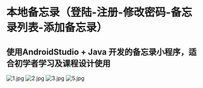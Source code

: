 # 本地备忘录（登陆-注册-修改密码-备忘录列表-添加备忘录）
## 使用AndroidStudio + Java 开发的备忘录小程序，适合初学者学习及课程设计使用

![1.jpg](https://upload-images.jianshu.io/upload_images/17794320-e6ecd3e45765693b.jpg?imageMogr2/auto-orient/strip%7CimageView2/2/w/1240)
![2.jpg](https://upload-images.jianshu.io/upload_images/17794320-1bf807416d4ab83f.jpg?imageMogr2/auto-orient/strip%7CimageView2/2/w/1240)
![3.jpg](https://upload-images.jianshu.io/upload_images/17794320-f074dd66d13c263f.jpg?imageMogr2/auto-orient/strip%7CimageView2/2/w/1240)
![![5.jpg](https://upload-images.jianshu.io/upload_images/17794320-f693a05b561398d1.jpg?imageMogr2/auto-orient/strip%7CimageView2/2/w/1240)
](https://upload-images.jianshu.io/upload_images/17794320-ceedd34181bff3ee.jpg?imageMogr2/auto-orient/strip%7CimageView2/2/w/1240)
